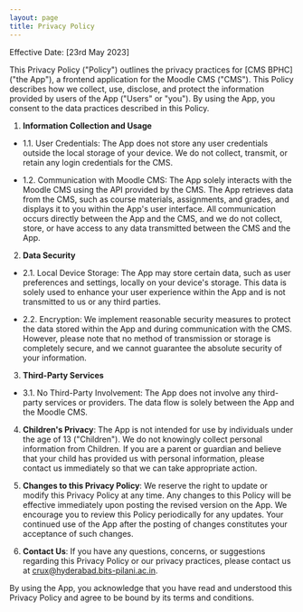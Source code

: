 ```yaml
---
layout: page
title: Privacy Policy
---
```


Effective Date: [23rd May 2023]

This Privacy Policy ("Policy") outlines the privacy practices for [CMS BPHC] ("the App"), a frontend application for the Moodle CMS ("CMS"). This Policy describes how we collect, use, disclose, and protect the information provided by users of the App ("Users" or "you"). By using the App, you consent to the data practices described in this Policy.

1. **Information Collection and Usage**

  - 1.1. User Credentials: The App does not store any user credentials outside the local storage of your device. We do not collect, transmit, or retain any login credentials for the CMS.

  - 1.2. Communication with Moodle CMS: The App solely interacts with the Moodle CMS using the API provided by the CMS. The App retrieves data from the CMS, such as course materials, assignments, and grades, and displays it to you within the App's user interface. All communication occurs directly between the App and the CMS, and we do not collect, store, or have access to any data transmitted between the CMS and the App.

2. **Data Security**

  - 2.1. Local Device Storage: The App may store certain data, such as user preferences and settings, locally on your device's storage. This data is solely used to enhance your user experience within the App and is not transmitted to us or any third parties.

  - 2.2. Encryption: We implement reasonable security measures to protect the data stored within the App and during communication with the CMS. However, please note that no method of transmission or storage is completely secure, and we cannot guarantee the absolute security of your information.

3. **Third-Party Services**

  - 3.1. No Third-Party Involvement: The App does not involve any third-party services or providers. The data flow is solely between the App and the Moodle CMS.

4. **Children's Privacy**: The App is not intended for use by individuals under the age of 13 ("Children"). We do not knowingly collect personal information from Children. If you are a parent or guardian and believe that your child has provided us with personal information, please contact us immediately so that we can take appropriate action.

5. **Changes to this Privacy Policy**: We reserve the right to update or modify this Privacy Policy at any time. Any changes to this Policy will be effective immediately upon posting the revised version on the App. We encourage you to review this Policy periodically for any updates. Your continued use of the App after the posting of changes constitutes your acceptance of such changes.

6. **Contact Us**: If you have any questions, concerns, or suggestions regarding this Privacy Policy or our privacy practices, please contact us at [crux@hyderabad.bits-pilani.ac.in](mailto:crux@hyderabad.bits-pilani.ac.in).

By using the App, you acknowledge that you have read and understood this Privacy Policy and agree to be bound by its terms and conditions.
